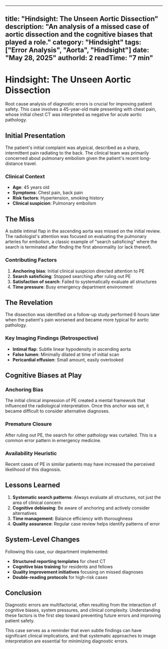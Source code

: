
---
title: "Hindsight: The Unseen Aortic Dissection"
description: "An analysis of a missed case of aortic dissection and the cognitive biases that played a role."
category: "Hindsight"
tags: ["Error Analysis", "Aorta", "Hindsight"]
date: "May 28, 2025"
authorId: 2
readTime: "7 min"
---

# Hindsight: The Unseen Aortic Dissection

Root cause analysis of diagnostic errors is crucial for improving patient safety. This case involves a 45-year-old male presenting with chest pain, whose initial chest CT was interpreted as negative for acute aortic pathology.

## Initial Presentation

The patient's initial complaint was atypical, described as a sharp, intermittent pain radiating to the back. The clinical team was primarily concerned about pulmonary embolism given the patient's recent long-distance travel.

### Clinical Context
- **Age**: 45 years old
- **Symptoms**: Chest pain, back pain
- **Risk factors**: Hypertension, smoking history
- **Clinical suspicion**: Pulmonary embolism

## The Miss

A subtle intimal flap in the ascending aorta was missed on the initial review. The radiologist's attention was focused on evaluating the pulmonary arteries for embolism, a classic example of "search satisficing" where the search is terminated after finding the first abnormality (or lack thereof).

### Contributing Factors

1. **Anchoring bias**: Initial clinical suspicion directed attention to PE
2. **Search satisficing**: Stopped searching after ruling out PE
3. **Satisfaction of search**: Failed to systematically evaluate all structures
4. **Time pressure**: Busy emergency department environment

## The Revelation

The dissection was identified on a follow-up study performed 6 hours later when the patient's pain worsened and became more typical for aortic pathology.

### Key Imaging Findings (Retrospective)
- **Intimal flap**: Subtle linear hypodensity in ascending aorta
- **False lumen**: Minimally dilated at time of initial scan
- **Pericardial effusion**: Small amount, easily overlooked

## Cognitive Biases at Play

### Anchoring Bias
The initial clinical impression of PE created a mental framework that influenced the radiological interpretation. Once this anchor was set, it became difficult to consider alternative diagnoses.

### Premature Closure
After ruling out PE, the search for other pathology was curtailed. This is a common error pattern in emergency medicine.

### Availability Heuristic
Recent cases of PE in similar patients may have increased the perceived likelihood of this diagnosis.

## Lessons Learned

1. **Systematic search patterns**: Always evaluate all structures, not just the area of clinical concern
2. **Cognitive debiasing**: Be aware of anchoring and actively consider alternatives
3. **Time management**: Balance efficiency with thoroughness
4. **Quality assurance**: Regular case review helps identify patterns of error

## System-Level Changes

Following this case, our department implemented:

- **Structured reporting templates** for chest CT
- **Cognitive bias training** for residents and fellows
- **Quality improvement initiatives** focusing on missed diagnoses
- **Double-reading protocols** for high-risk cases

## Conclusion

Diagnostic errors are multifactorial, often resulting from the interaction of cognitive biases, system pressures, and clinical complexity. Understanding these factors is the first step toward preventing future errors and improving patient safety.

This case serves as a reminder that even subtle findings can have significant clinical implications, and that systematic approaches to image interpretation are essential for minimizing diagnostic errors.
